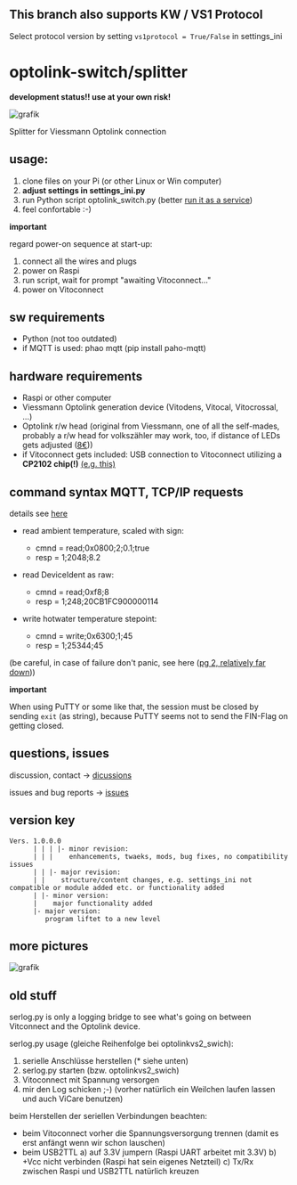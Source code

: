 ## This branch also supports KW / VS1 Protocol
Select protocol version by setting `vs1protocol = True/False` in settings_ini 


# optolink-switch/splitter
**development status!! use at your own risk!**

![grafik](https://github.com/philippoo66/optolink-splitter/assets/122479122/10185cc5-0eed-4bc3-a8d7-b385c4e73aaf)

Splitter for Viessmann Optolink connection

## usage:
  1. clone files on your Pi (or other Linux or Win computer)
  2. **adjust settings in settings_ini.py**
  3. run Python script optolink_switch.py (better [run it as a service](https://github.com/philippoo66/optolink-splitter/wiki/optolinkvs2_switch-automatisch-starten))
  4. feel confortable :-)

**important**

regard power-on sequence at start-up:
  1. connect all the wires and plugs
  2. power on Raspi
  3. run script, wait for prompt "awaiting Vitoconnect..."
  4. power on Vitoconnect

## sw requirements
  - Python (not too outdated)
  - if MQTT is used: phao mqtt (pip install paho-mqtt)

## hardware requirements
  - Raspi or other computer
  - Viessmann Optolink generation device (Vitodens, Vitocal, Vitocrossal, ...)
  - Optolink r/w head (original from Viessmann, one of all the self-mades, probably a r/w head for volkszähler may work, too, if distance of LEDs gets adjusted ([8€](https://www.ebay.de/itm/285350331996)))
  - if Vitoconnect gets included: USB connection to Vitoconnect utilizing a **CP2102 chip(!)** [(e.g. this)](https://www.amazon.de/dp/B0B18JKYBF)

## command syntax MQTT, TCP/IP requests
details see [here](https://github.com/philippoo66/optolink-splitter/wiki/Command-Syntax) 

  - read ambient temperature, scaled with sign:
    - cmnd = read;0x0800;2;0.1;true
    - resp = 1;2048;8.2

  - read DeviceIdent as raw:
    - cmnd = read;0xf8;8
    - resp = 1;248;20CB1FC900000114

  - write hotwater temperature stepoint:
    - cmnd = write;0x6300;1;45
    - resp = 1;25344;45

(be careful, in case of failure don't panic, see here ([pg 2, relatively far down](https://community.viessmann.de/t5/Gas/bitte-Hilfe-Heizung-in-Fehler-Aktorentest-B3HB-Umschaltventil/m-p/439827#M113385)))

**important**

When using PuTTY or some like that, the session must be closed by sending `exit` (as string), because PuTTY seems not to send the FIN-Flag on getting closed.

## questions, issues

discussion, contact -> [dicussions](https://github.com/philippoo66/optolink-splitter/discussions)

issues and bug reports -> [issues](https://github.com/philippoo66/optolink-splitter/issues)

## version key
```
Vers. 1.0.0.0
      | | | |- minor revision:
      | | |    enhancements, twaeks, mods, bug fixes, no compatibility issues
      | | |- major revision:
      | |    structure/content changes, e.g. settings_ini not compatible or module added etc. or functionality added
      | |- minor version:
      |    major functionality added
      |- major version:
         program liftet to a new level
```

## more pictures
  
![grafik](https://github.com/philippoo66/optolink-splitter/assets/122479122/82618777-af8b-492d-8669-e755a1172d80)



## old stuff
serlog.py is only a logging bridge to see what's going on between Vitconnect and the Optolink device.

serlog.py usage (gleiche Reihenfolge bei optolinkvs2_swich): 
1.    serielle Anschlüsse herstellen (* siehe unten)
2.    serlog.py starten (bzw. optolinkvs2_swich)
3.    Vitoconnect mit Spannung versorgen
4.    mir den Log schicken ;-) (vorher natürlich ein Weilchen laufen lassen und auch ViCare benutzen)

beim Herstellen der seriellen Verbindungen beachten:
- beim Vitoconnect vorher die Spannungsversorgung trennen (damit es erst anfängt wenn wir schon lauschen)
- beim USB2TTL
  a) auf 3.3V jumpern (Raspi UART arbeitet mit 3.3V) 
  b) +Vcc nicht verbinden (Raspi hat sein eigenes Netzteil) 
  c) Tx/Rx zwischen Raspi und USB2TTL natürlich kreuzen
